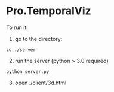 # Pro.TemporalViz

To run it:

1. go to the directory: 
 
```cd ./server```

2. run the server (python > 3.0 required)

```python server.py``` 

3. open ./client/3d.html
